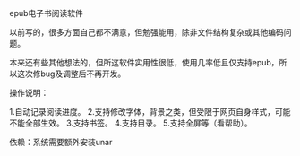 epub电子书阅读软件

以前写的，很多方面自己都不满意，但勉强能用，除非文件结构复杂或其他编码问题。

本来还有些其他想法的，但所这软件实用性很低，使用几率低且仅支持epub，所以这次修bug及调整后不再开发。

操作说明：

1.自动记录阅读进度。
2.支持修改字体，背景之类，但受限于网页自身样式，可能不能全部生效。
3.支持书签。
4.支持目录。
5.支持全屏等（看帮助）。

依赖：系统需要额外安装unar
